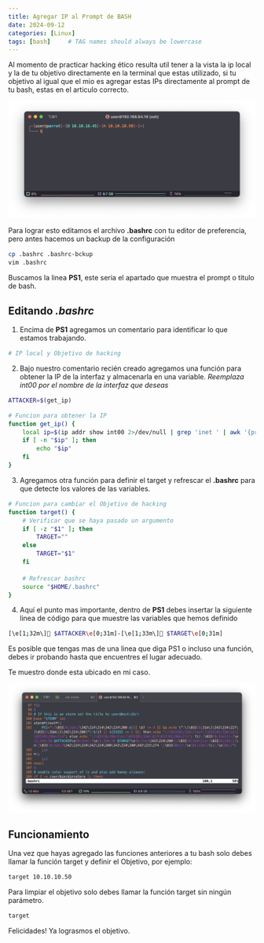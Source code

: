 ```yaml
---
title: Agregar IP al Prompt de BASH
date: 2024-09-12
categories: [Linux]
tags: [bash]     # TAG names should always be lowercase
---
```


Al momento de practicar hacking ético resulta util tener a la vista la ip local y la de tu objetivo directamente en la terminal que estas utilizado, si tu objetivo al igual que el mio es agregar estas IPs directamente al prompt de tu bash, estas en el articulo correcto.

![Resultado final](/assets/img/prompt-bash-1.png)

Para lograr esto editamos el archivo **.bashrc** con tu editor de preferencia, pero antes hacemos un backup de la configuración

```bash
cp .bashrc .bashrc-bckup
vim .bashrc 
```
Buscamos la linea **PS1**, este seria el apartado que muestra el prompt o titulo de bash.

## Editando *.bashrc*

1. Encima de **PS1** agregamos un comentario para identificar lo que estamos trabajando.
```bash
# IP local y Objetivo de hacking
```

2. Bajo nuestro comentario recién creado agregamos una función para obtener la IP de la interfaz y almacenarla en una variable.
*Reemplaza int00 por el nombre de la interfaz que deseas*
```bash
ATTACKER=$(get_ip)
```
```bash
# Funcion para obtener la IP
function get_ip() {
    local ip=$(ip addr show int00 2>/dev/null | grep 'inet ' | awk '{print $2}' | cut -d/ -f1)
    if [ -n "$ip" ]; then
        echo "$ip"
    fi
}
```

3. Agregamos otra función para definir el target y refrescar el **.bashrc** para que detecte los valores de las variables.
```bash
# Funcion para cambiar el Objetivo de hacking
function target() {
    # Verificar que se haya pasado un argumento
    if [ -z "$1" ]; then
        TARGET=""
    else
        TARGET="$1"
    fi

    # Refrescar bashrc
    source "$HOME/.bashrc"
}
````
4. Aquí el punto mas importante, dentro de **PS1** debes insertar la siguiente linea de código para que muestre las variables que hemos definido
```bash
[\e[1;32m\]󰆧 $ATTACKER\e[0;31m]-[\e[1;33m\]󰀖 $TARGET\e[0;31m]
```

Es posible que tengas mas de una linea que diga PS1 o incluso una función, debes ir probando hasta que encuentres el lugar adecuado.

Te muestro donde esta ubicado en mi caso.

![Ubicacion de variables en mi PS1](/assets/img/prompt-bash-2.png)

## Funcionamiento

Una vez que hayas agregado las funciones anteriores a tu bash solo debes llamar la función target y definir el Objetivo, por ejemplo:
```bash
target 10.10.10.50
```
Para limpiar el objetivo solo debes llamar la función target  sin ningún parámetro.
```bash
target
```

Felicidades! Ya lograsmos el objetivo.
